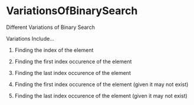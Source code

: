 # VariationsOfBinarySearch

Different Variations of Binary Search

Variations Include...

1. Finding the index of the element

2. Finding the first index occurence of the element

3. Finding the last index occurence of the element

4. Finding the first index occurence of the element (given it may not exist)

5. Finding the last index occurence of the element (given it may not exist)
